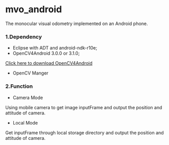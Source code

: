 # mvo_android
The monocular visual odometry implemented on an Android phone.
### 1.Dependency
* Eclipse with ADT and android-ndk-r10e;
* OpenCV4Android 3.0.0 or 3.1.0;

[Click here to download OpenCV4Android](http://opencv.org/downloads.html)
* OpenCV Manger

### 2.Function
* Camera Mode

Using mobile camera to get image inputFrame and output the position and attitude of camera.
* Local Mode

Get inputFrame through local storage directory and output the position and attitude of camera.

